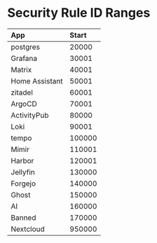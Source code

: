 # Security Rule ID Ranges

| App            | Start  |
|:---------------|:-------|
| postgres       | 20000  |
| Grafana        | 30001  |
| Matrix         | 40001  |
| Home Assistant | 50001  |
| zitadel        | 60001  |
| ArgoCD         | 70001  |
| ActivityPub    | 80000  |
| Loki           | 90001  |
| tempo          | 100000 |
| Mimir          | 110001 |
| Harbor         | 120001 |
| Jellyfin       | 130000 |
| Forgejo        | 140000 |
| Ghost          | 150000 |
| AI             | 160000 |
| Banned         | 170000 |
| Nextcloud      | 950000 |

